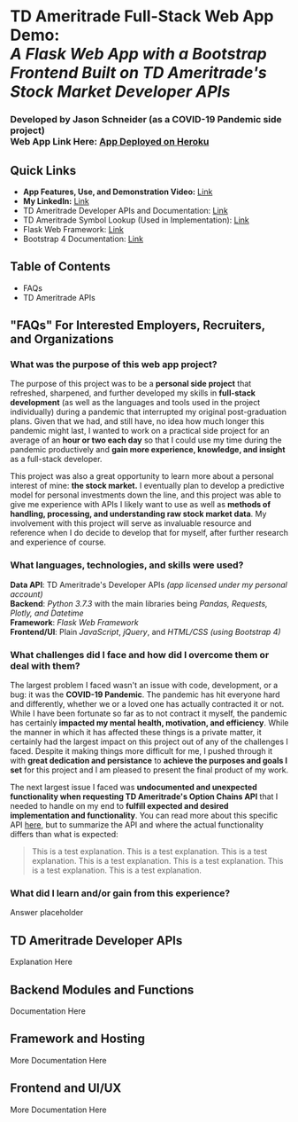 # TD Ameritrade Full-Stack Web App Demo: <br>*A Flask Web App with a Bootstrap Frontend Built on TD Ameritrade's Stock Market Developer APIs*
### Developed by Jason Schneider (as a COVID-19 Pandemic side project)<br>Web App Link Here: [App Deployed on Heroku](http://localhost:5000/)


## Quick Links
* **App Features, Use, and Demonstration Video:** [Link](https://videolinkplaceholder.com)
* **My LinkedIn:** [Link](https://www.linkedin.com/in/jason-schneider-772a19173/)
* TD Ameritrade Developer APIs and Documentation: [Link](https://developer.tdameritrade.com/apis)
* TD Ameritrade Symbol Lookup (Used in Implementation): [Link](https://research.tdameritrade.com/grid/public/symbollookup/symbollookup.asp)
* Flask Web Framework: [Link](https://flask.palletsprojects.com/en/1.1.x/)
* Bootstrap 4 Documentation: [Link](https://getbootstrap.com/docs/5.0/getting-started/introduction/)

## Table of Contents
* FAQs
* TD Ameritrade APIs

## "FAQs" For Interested Employers, Recruiters, and Organizations

### What was the purpose of this web app project?

The purpose of this project was to be a **personal side project** that refreshed, sharpened, and further developed my skills in **full-stack development** (as well as the languages and tools used in the project individually) during a pandemic that interrupted my original post-graduation plans.  Given that we had, and still have, no idea how much longer this pandemic might last, I wanted to work on a practical side project for an average of an **hour or two each day** so that I could use my time during the pandemic productively and **gain more experience, knowledge, and insight** as a full-stack developer.

This project was also a great opportunity to learn more about a personal interest of mine: **the stock market.**  I eventually plan to develop a predictive model for personal investments down the line, and this project was able to give me experience with APIs I likely want to use as well as **methods of handling, processing, and understanding raw stock market data**.  My involvement with this project will serve as invaluable resource and reference when I do decide to develop that for myself, after further research and experience of course.

### What languages, technologies, and skills were used?
**Data API**: TD Ameritrade's Developer APIs *(app licensed under my personal account)*<br>
**Backend**: *Python 3.7.3* with the main libraries being *Pandas, Requests, Plotly, and Datetime*<br>
**Framework**: *Flask Web Framework*<br>
**Frontend/UI**: Plain *JavaScript*, *jQuery*, and *HTML/CSS (using Bootstrap 4)*

### What challenges did I face and how did I overcome them or deal with them?

The largest problem I faced wasn't an issue with code, development, or a bug: it was the **COVID-19 Pandemic**.  The pandemic has hit everyone hard and differently, whether we or a loved one has actually contracted it or not.  While I have been fortunate so far as to not contract it myself, the pandemic has certainly **impacted my mental health, motivation, and efficiency**.  While the manner in which it has affected these things is a private matter, it certainly had the largest impact on this project out of any of the challenges I faced.  Despite it making things more difficult for me, I pushed through it with **great dedication and persistance** to **achieve the purposes and goals I set** for this project and I am pleased to present the final product of my work.

The next largest issue I faced was **undocumented and unexpected functionality when requesting TD Ameritrade's Option Chains API** that I needed to handle on my end to **fulfill expected and desired implementation and functionality**.  You can read more about this specific API [here](https://developer.tdameritrade.com/option-chains/apis/get/marketdata/chains), but to summarize the API and where the actual functionality differs than what is expected:
> This is a test explanation.  This is a test explanation.  This is a test explanation.  This is a test explanation.  This is a test explanation.  This is a test explanation.  This is a test explanation.

### What did I learn and/or gain from this experience?
Answer placeholder

## TD Ameritrade Developer APIs
Explanation Here
## Backend Modules and Functions
Documentation Here
## Framework and Hosting
More Documentation Here
## Frontend and UI/UX
More Documentation Here